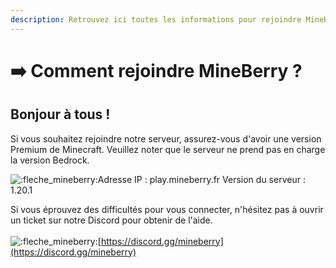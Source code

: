 ```yaml
---
description: Retrouvez ici toutes les informations pour rejoindre MineBerry
---
```


# ➡️ Comment rejoindre MineBerry ?

## Bonjour à tous !

Si vous souhaitez rejoindre notre serveur, assurez-vous d'avoir une version Premium de Minecraft. Veuillez noter que le serveur ne prend pas en charge la version Bedrock.

![:fleche\_mineberry:](https://cdn.discordapp.com/emojis/1021524412975026197.webp?size=96\&quality=lossless)Adresse IP : play.mineberry.fr Version du serveur : 1.20.1

Si vous éprouvez des difficultés pour vous connecter, n'hésitez pas à ouvrir un ticket sur notre Discord pour obtenir de l'aide. \
\
![:fleche\_mineberry:](https://cdn.discordapp.com/emojis/1021524412975026197.webp?size=96\&quality=lossless)[https://discord.gg/mineberry](https://discord.gg/mineberry)

<figure><img src="../../.gitbook/assets/image (43).png" alt=""><figcaption></figcaption></figure>
